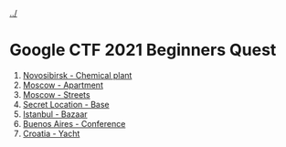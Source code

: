 [../](../)

# Google CTF 2021 Beginners Quest

1) [Novosibirsk - Chemical plant](1-novosibirsk-chemical-plant)
2) [Moscow - Apartment](2-moscow-apartment)
3) [Moscow - Streets](3-moscow-streets)
4) [Secret Location - Base](4-secret-location-base)
5) [Istanbul - Bazaar](5-istanbul-bazaar)
7) [Buenos Aires - Conference](7-buenos-aires-conference)
8) [Croatia - Yacht](8-croatia-yacht)